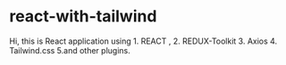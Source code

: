 # react-with-tailwind
Hi, this is React application using 1. REACT , 2. REDUX-Toolkit 3. Axios 4. Tailwind.css 5.and other plugins.
